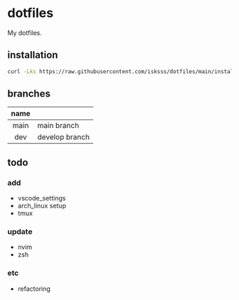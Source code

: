 # dotfiles

My dotfiles.

## installation

```bash
curl -Lks https://raw.githubusercontent.com/isksss/dotfiles/main/install.sh | bash
```

## branches
| name |   |
|:----:|:--|
| main | main branch |
| dev  | develop branch |

## todo
### add
- vscode_settings
- arch_linux setup
- tmux

### update
- nvim
- zsh

### etc
- refactoring
